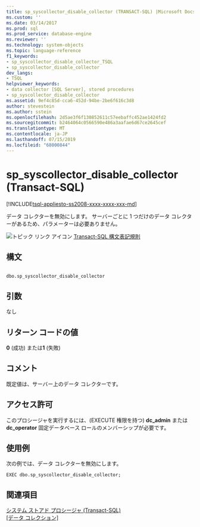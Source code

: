 ```yaml
---
title: sp_syscollector_disable_collector (TRANSACT-SQL) |Microsoft Docs
ms.custom: ''
ms.date: 03/14/2017
ms.prod: sql
ms.prod_service: database-engine
ms.reviewer: ''
ms.technology: system-objects
ms.topic: language-reference
f1_keywords:
- sp_syscollector_disable_collector_TSQL
- sp_syscollector_disable_collector
dev_langs:
- TSQL
helpviewer_keywords:
- data collector [SQL Server], stored procedures
- sp_syscollector_disable_collector
ms.assetid: 9ef4c85d-cca6-452d-94be-2be6f616c3d8
author: stevestein
ms.author: sstein
ms.openlocfilehash: 2d5ae3f6f130852611c57eebaffc452ae1424fd2
ms.sourcegitcommit: b2464064c0566590e486a3aafae6d67ce2645cef
ms.translationtype: MT
ms.contentlocale: ja-JP
ms.lasthandoff: 07/15/2019
ms.locfileid: "68000844"
---
```

# <a name="spsyscollectordisablecollector-transact-sql"></a>sp_syscollector_disable_collector (Transact-SQL)
[!INCLUDE[tsql-appliesto-ss2008-xxxx-xxxx-xxx-md](../../includes/tsql-appliesto-ss2008-xxxx-xxxx-xxx-md.md)]

  データ コレクターを無効にします。 サーバーごとに 1 つだけのデータ コレクターがあるため、パラメーターは必要ありません。  
  
 ![トピック リンク アイコン](../../database-engine/configure-windows/media/topic-link.gif "トピック リンク アイコン") [Transact-SQL 構文表記規則](../../t-sql/language-elements/transact-sql-syntax-conventions-transact-sql.md)  
  
## <a name="syntax"></a>構文  
  
```  
  
dbo.sp_syscollector_disable_collector   
```  
  
## <a name="arguments"></a>引数  
 なし  
  
## <a name="return-code-values"></a>リターン コードの値  
 **0** (成功) または**1** (失敗)  
  
## <a name="remarks"></a>コメント  
 既定値は、サーバー上のデータ コレクターです。  
  
## <a name="permissions"></a>アクセス許可  
 このプロシージャを実行するには、(EXECUTE 権限を持つ) **dc_admin** または **dc_operator** 固定データベース ロールのメンバーシップが必要です。  
  
## <a name="examples"></a>使用例  
 次の例では、データ コレクターを無効にします。  
  
```  
EXEC dbo.sp_syscollector_disable_collector;  
```  
  
## <a name="see-also"></a>関連項目  
 [システム ストアド プロシージャ &#40;Transact-SQL&#41;](../../relational-databases/system-stored-procedures/system-stored-procedures-transact-sql.md)   
 [[データ コレクション]](../../relational-databases/data-collection/data-collection.md)  
  
  
